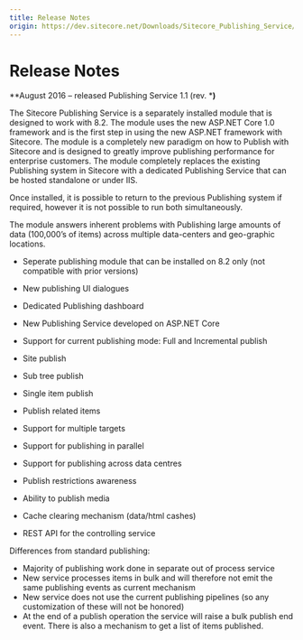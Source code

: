 ```yaml
---
title: Release Notes
origin: https://dev.sitecore.net/Downloads/Sitecore_Publishing_Service/11/Sitecore_Publishing_Service_11_Initial_Release/Release_Notes
---
```


# Release Notes

**August 2016 – released Publishing Service 1.1 (rev. ***)**

The Sitecore Publishing Service is a separately installed module that is designed to work with 8.2. The module uses the new ASP.NET Core 1.0 framework and is the first step in using the new ASP.NET framework with Sitecore. The module is a completely new paradigm on how to Publish with Sitecore and is designed to greatly improve publishing performance for enterprise customers. The module completely replaces the existing Publishing system in Sitecore with a dedicated Publishing Service that can be hosted standalone or under IIS. 

Once installed, it is possible to return to the previous Publishing system if required, however it is not possible to run both simultaneously.

The module answers inherent problems with Publishing large amounts of data (100,000’s of items) across multiple data-centers and geo-graphic locations.

-   Seperate publishing module that can be installed on 8.2 only (not compatible with prior versions)

-   New publishing UI dialogues
-   Dedicated Publishing dashboard

-   New Publishing Service developed on ASP.NET Core

-   Support for current publishing mode: Full and Incremental publish
-   Site publish
-   Sub tree publish
-   Single item publish
-   Publish related items
-   Support for multiple targets
-   Support for publishing in parallel
-   Support for publishing across data centres
-   Publish restrictions awareness
-   Ability to publish media
-   Cache clearing mechanism (data/html cashes)

-   REST API for the controlling service

Differences from standard publishing:

-   Majority of publishing work done in separate out of process service
-   New service processes items in bulk and will therefore not emit the same publishing events as current mechanism
-   New service does not use the current publishing pipelines (so any customization of these will not be honored)
-   At the end of a publish operation the service will raise a bulk publish end event. There is also a mechanism to get a list of items published.